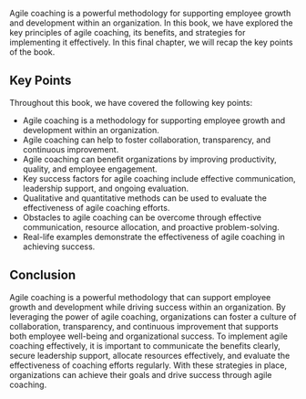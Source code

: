 
Agile coaching is a powerful methodology for supporting employee growth and development within an organization. In this book, we have explored the key principles of agile coaching, its benefits, and strategies for implementing it effectively. In this final chapter, we will recap the key points of the book.

Key Points
----------

Throughout this book, we have covered the following key points:

* Agile coaching is a methodology for supporting employee growth and development within an organization.
* Agile coaching can help to foster collaboration, transparency, and continuous improvement.
* Agile coaching can benefit organizations by improving productivity, quality, and employee engagement.
* Key success factors for agile coaching include effective communication, leadership support, and ongoing evaluation.
* Qualitative and quantitative methods can be used to evaluate the effectiveness of agile coaching efforts.
* Obstacles to agile coaching can be overcome through effective communication, resource allocation, and proactive problem-solving.
* Real-life examples demonstrate the effectiveness of agile coaching in achieving success.

Conclusion
----------

Agile coaching is a powerful methodology that can support employee growth and development while driving success within an organization. By leveraging the power of agile coaching, organizations can foster a culture of collaboration, transparency, and continuous improvement that supports both employee well-being and organizational success. To implement agile coaching effectively, it is important to communicate the benefits clearly, secure leadership support, allocate resources effectively, and evaluate the effectiveness of coaching efforts regularly. With these strategies in place, organizations can achieve their goals and drive success through agile coaching.
